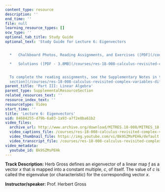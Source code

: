 ```yaml
---
content_type: resource
description: ''
end_time: ''
file: null
learning_resource_types: []
ocw_type: ''
optional_tab_title: Study Guide
optional_text: 'Study Guide for Lecture 6: Eigenvectors


  *   Chalkboard Photos, Reading Assignments, and Exercises ([PDF](/courses/res-18-008-calculus-revisited-complex-variables-differential-equations-and-linear-algebra-fall-2011/resources/mitres_18_008_partiii_lec06))

  *   Solutions ([PDF - 3.8MB](/courses/res-18-008-calculus-revisited-complex-variables-differential-equations-and-linear-algebra-fall-2011/resources/mitres_18_008_partiii_sol06))


  To complete the reading assignments, see the Supplementary Notes in the [Study Materials
  section](/courses/res-18-008-calculus-revisited-complex-variables-differential-equations-and-linear-algebra-fall-2011/pages/study-materials).'
parent_title: 'Part III: Linear Algebra'
parent_type: SupplementalResourceSection
related_resources_text: ''
resource_index_text: ''
resourcetype: Video
start_time: ''
title: 'Lecture 6: Eigenvectors'
uid: 84684255-d79b-6a03-1a93-a7f2e8ba61b2
video_files:
  archive_url: http://www.archive.org/download/MITRES.18-008/MITRES_18-008_Part3_lec6_300k.mp4
  video_captions_file: /courses/res-18-008-calculus-revisited-complex-variables-differential-equations-and-linear-algebra-fall-2011/84cae527e7e359f3b40abd113e3f6491_Bk9SZMsPEHk.vtt
  video_thumbnail_file: https://img.youtube.com/vi/Bk9SZMsPEHk/default.jpg
  video_transcript_file: /courses/res-18-008-calculus-revisited-complex-variables-differential-equations-and-linear-algebra-fall-2011/470eade99d2f92c9fcd38590f191c1c0_Bk9SZMsPEHk.pdf
video_metadata:
  youtube_id: Bk9SZMsPEHk
---
```


**Track Description:** Herb Gross defines an eigenvector of a linear map ƒ as a vector _x_ that is mapped into a constant multiple, _c_, of itself. The value of _c_ is called the eigenvalue (or characteristic) for the corresponding vector _x_.

**Instructor/speaker:** Prof. Herbert Gross